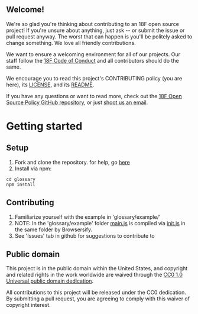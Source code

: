 ## Welcome!

We're so glad you're thinking about contributing to an 18F open source project! If you're unsure about anything, just ask -- or submit the issue or pull request anyway. The worst that can happen is you'll be politely asked to change something. We love all friendly contributions.

We want to ensure a welcoming environment for all of our projects. Our staff follow the [18F Code of Conduct](https://github.com/18F/code-of-conduct/blob/master/code-of-conduct.md) and all contributors should do the same.

We encourage you to read this project's CONTRIBUTING policy (you are here), its [LICENSE](LICENSE.md), and its [README](README.md).

If you have any questions or want to read more, check out the [18F Open Source Policy GitHub repository]( https://github.com/18f/open-source-policy), or just [shoot us an email](mailto:18f@gsa.gov).

# Getting started

## Setup
1. Fork and clone the repository. for help, go [here](https://guides.github.com/activities/forking/)
2. Install via npm:
```
cd glossary
npm install
```

## Contributing
1. Familiarize yourself with the example in 'glossary/example/'
2. NOTE: In the 'glossary/example' folder [main.js](example/main.js) is compiled via [init.js](example/init.js) in the same folder by Browsersify. 
3. See 'Issues' tab in github for suggestions to contribute to

## Public domain

This project is in the public domain within the United States, and
copyright and related rights in the work worldwide are waived through
the [CC0 1.0 Universal public domain dedication](https://creativecommons.org/publicdomain/zero/1.0/).

All contributions to this project will be released under the CC0
dedication. By submitting a pull request, you are agreeing to comply
with this waiver of copyright interest.
